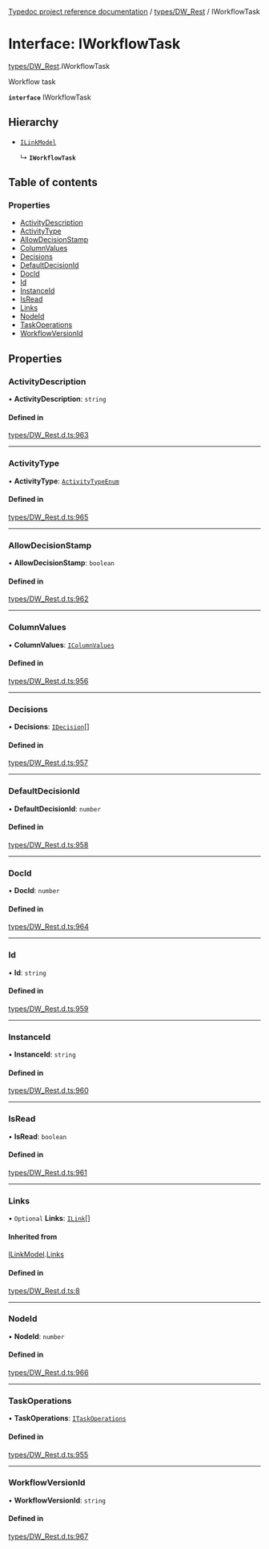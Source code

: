 [Typedoc project reference documentation](../README.md) / [types/DW_Rest](../modules/types_dw_rest.md) / IWorkflowTask

# Interface: IWorkflowTask

[types/DW_Rest](../modules/types_dw_rest.md).IWorkflowTask

Workflow task

**`interface`** IWorkflowTask

## Hierarchy

- [`ILinkModel`](types_dw_rest.ilinkmodel.md)

  ↳ **`IWorkflowTask`**

## Table of contents

### Properties

- [ActivityDescription](types_dw_rest.iworkflowtask.md#activitydescription)
- [ActivityType](types_dw_rest.iworkflowtask.md#activitytype)
- [AllowDecisionStamp](types_dw_rest.iworkflowtask.md#allowdecisionstamp)
- [ColumnValues](types_dw_rest.iworkflowtask.md#columnvalues)
- [Decisions](types_dw_rest.iworkflowtask.md#decisions)
- [DefaultDecisionId](types_dw_rest.iworkflowtask.md#defaultdecisionid)
- [DocId](types_dw_rest.iworkflowtask.md#docid)
- [Id](types_dw_rest.iworkflowtask.md#id)
- [InstanceId](types_dw_rest.iworkflowtask.md#instanceid)
- [IsRead](types_dw_rest.iworkflowtask.md#isread)
- [Links](types_dw_rest.iworkflowtask.md#links)
- [NodeId](types_dw_rest.iworkflowtask.md#nodeid)
- [TaskOperations](types_dw_rest.iworkflowtask.md#taskoperations)
- [WorkflowVersionId](types_dw_rest.iworkflowtask.md#workflowversionid)

## Properties

### ActivityDescription

• **ActivityDescription**: `string`

#### Defined in

[types/DW_Rest.d.ts:963](https://github.com/DocuWare/REST-Sample-TS/blob/beb3ada/src/types/DW_Rest.d.ts#L963)

___

### ActivityType

• **ActivityType**: [`ActivityTypeEnum`](../enums/types_dw_rest.activitytypeenum.md)

#### Defined in

[types/DW_Rest.d.ts:965](https://github.com/DocuWare/REST-Sample-TS/blob/beb3ada/src/types/DW_Rest.d.ts#L965)

___

### AllowDecisionStamp

• **AllowDecisionStamp**: `boolean`

#### Defined in

[types/DW_Rest.d.ts:962](https://github.com/DocuWare/REST-Sample-TS/blob/beb3ada/src/types/DW_Rest.d.ts#L962)

___

### ColumnValues

• **ColumnValues**: [`IColumnValues`](types_dw_rest.icolumnvalues.md)

#### Defined in

[types/DW_Rest.d.ts:956](https://github.com/DocuWare/REST-Sample-TS/blob/beb3ada/src/types/DW_Rest.d.ts#L956)

___

### Decisions

• **Decisions**: [`IDecision`](types_dw_rest.idecision.md)[]

#### Defined in

[types/DW_Rest.d.ts:957](https://github.com/DocuWare/REST-Sample-TS/blob/beb3ada/src/types/DW_Rest.d.ts#L957)

___

### DefaultDecisionId

• **DefaultDecisionId**: `number`

#### Defined in

[types/DW_Rest.d.ts:958](https://github.com/DocuWare/REST-Sample-TS/blob/beb3ada/src/types/DW_Rest.d.ts#L958)

___

### DocId

• **DocId**: `number`

#### Defined in

[types/DW_Rest.d.ts:964](https://github.com/DocuWare/REST-Sample-TS/blob/beb3ada/src/types/DW_Rest.d.ts#L964)

___

### Id

• **Id**: `string`

#### Defined in

[types/DW_Rest.d.ts:959](https://github.com/DocuWare/REST-Sample-TS/blob/beb3ada/src/types/DW_Rest.d.ts#L959)

___

### InstanceId

• **InstanceId**: `string`

#### Defined in

[types/DW_Rest.d.ts:960](https://github.com/DocuWare/REST-Sample-TS/blob/beb3ada/src/types/DW_Rest.d.ts#L960)

___

### IsRead

• **IsRead**: `boolean`

#### Defined in

[types/DW_Rest.d.ts:961](https://github.com/DocuWare/REST-Sample-TS/blob/beb3ada/src/types/DW_Rest.d.ts#L961)

___

### Links

• `Optional` **Links**: [`ILink`](types_dw_rest.ilink.md)[]

#### Inherited from

[ILinkModel](types_dw_rest.ilinkmodel.md).[Links](types_dw_rest.ilinkmodel.md#links)

#### Defined in

[types/DW_Rest.d.ts:8](https://github.com/DocuWare/REST-Sample-TS/blob/beb3ada/src/types/DW_Rest.d.ts#L8)

___

### NodeId

• **NodeId**: `number`

#### Defined in

[types/DW_Rest.d.ts:966](https://github.com/DocuWare/REST-Sample-TS/blob/beb3ada/src/types/DW_Rest.d.ts#L966)

___

### TaskOperations

• **TaskOperations**: [`ITaskOperations`](types_dw_rest.itaskoperations.md)

#### Defined in

[types/DW_Rest.d.ts:955](https://github.com/DocuWare/REST-Sample-TS/blob/beb3ada/src/types/DW_Rest.d.ts#L955)

___

### WorkflowVersionId

• **WorkflowVersionId**: `string`

#### Defined in

[types/DW_Rest.d.ts:967](https://github.com/DocuWare/REST-Sample-TS/blob/beb3ada/src/types/DW_Rest.d.ts#L967)

